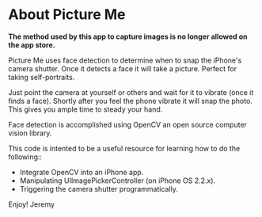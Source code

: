 About Picture Me
================

**The method used by this app to capture images is no longer allowed on the app store.**

Picture Me uses face detection to determine when to snap the iPhone's camera
shutter.  Once it detects a face it will take a picture.  Perfect for taking
self-portraits.

Just point the camera at yourself or others and wait for it to vibrate (once
it finds a face).  Shortly after you feel the phone vibrate it will snap the
photo. This gives you ample time to steady your hand.

Face detection is accomplished using OpenCV an open source computer 
vision library.

This code is intented to be a useful resource for learning how to
do the following::

- Integrate OpenCV into an iPhone app.
- Manipulating UIImagePickerController (on iPhone OS 2.2.x).
- Triggering the camera shutter programmatically.

Enjoy!
Jeremy
